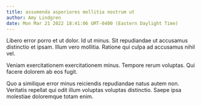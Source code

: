 ```yaml
---
title: assumenda asperiores mollitia nostrum ut
author: Amy Lindgren
date: Mon Mar 21 2022 18:41:06 GMT-0400 (Eastern Daylight Time)
---
```

Libero error porro et ut dolor. Id ut minus. Sit repudiandae ut accusamus distinctio et ipsam. Illum vero mollitia. Ratione qui culpa ad accusamus nihil vel.

 Veniam exercitationem exercitationem minus. Tempore rerum voluptas. Qui facere dolorem ab eos fugit.

 Quo a similique error minus reiciendis repudiandae natus autem non. Veritatis repellat qui odit illum voluptas voluptas distinctio. Saepe ipsa molestiae doloremque totam enim.